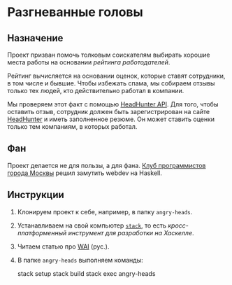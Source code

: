 # Разгневанные головы

## Назначение

Проект призван помочь толковым соискателям выбирать хорошие места работы на основании *рейтинга работодателей*.

Рейтинг вычисляется на основании оценок, которые ставят сотрудники, в том числе и бывшие. Чтобы избежать спама,
мы собираем отзывы только тех людей, кто действительно работал в компании.

Мы проверяем этот факт с помощью [HeadHunter API](https://dev.hh.ru/). Для того, чтобы оставить отзыв, сотрудник
должен быть зарегистрирован на сайте [HeadHunter](https://hh.ru) и иметь заполненное резюме. Он может ставить
оценки только тем компаниям, в которых работал.

## Фан

Проект делается не для пользы, а для фана. [Клуб программистов города Москвы](http://www.meetup.com/progmsk/)
решил замутить webdev на Haskell.

## Инструкции

1. Клонируем проект к себе, например, в папку `angry-heads`.

2. Устанавливаем на свой компьютер [`stack`](https://docs.haskellstack.org/en/stable/README/), то есть
   *кросс-платформенный инструмент для разработки на Хаскелле*.

3. Читаем статью про [WAI](http://ruhaskell.org/posts/web/2015/09/01/wai-rpc.html) (рус.).

4. В папке `angry-heads` выполняем команды:

    stack setup
    stack build
    stack exec angry-heads

